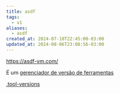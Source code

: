 ```yaml
---
title: asdf
tags:
  - v1
aliases:
  - asdf
created_at: 2024-07-10T22:45:00-03:00
updated_at: 2024-08-06T23:08:56-03:00
---
```


https://asdf-vm.com/

É um [gerenciador de versão de ferramentas](../../../ideias/2024/07/10/Gerenciador_de_versao_de_ferramentas.md)

[.tool-versions](../../../ideias/2024/07/10/Dot_tool-versions.md)